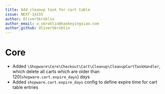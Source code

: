 ```yaml
---
title: Add cleanup task for cart table
issue: NEXT-14155
author: OliverSkroblin
author_email: o.skroblin@haokeyingxiao.com 
author_github: OliverSkroblin
---
```

# Core
* Added `\Shopware\Core\Checkout\Cart\Cleanup\CleanupCartTaskHandler`, which delete all carts which are older than 120(`shopware.cart.expire_days`) days
* Added `shopware.cart.expire_days` config to define expire time for cart table entries
